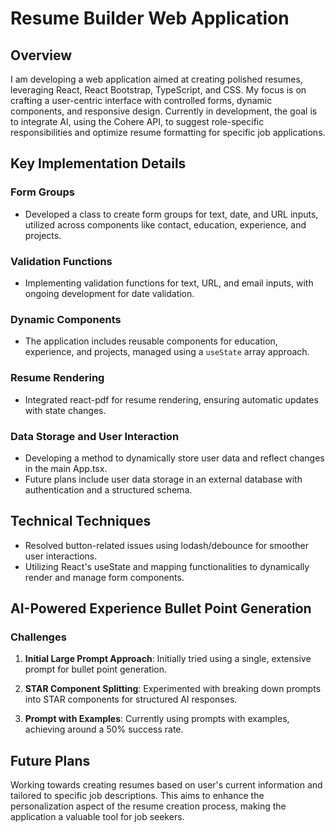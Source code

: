 # Resume Builder Web Application

## Overview
I am developing a web application aimed at creating polished resumes, leveraging React, React Bootstrap, TypeScript, and CSS. My focus is on crafting a user-centric interface with controlled forms, dynamic components, and responsive design. Currently in development, the goal is to integrate AI, using the Cohere API, to suggest role-specific responsibilities and optimize resume formatting for specific job applications.

## Key Implementation Details
### Form Groups
- Developed a class to create form groups for text, date, and URL inputs, utilized across components like contact, education, experience, and projects.

### Validation Functions
- Implementing validation functions for text, URL, and email inputs, with ongoing development for date validation.

### Dynamic Components
- The application includes reusable components for education, experience, and projects, managed using a `useState` array approach.

### Resume Rendering
- Integrated react-pdf for resume rendering, ensuring automatic updates with state changes.

### Data Storage and User Interaction
- Developing a method to dynamically store user data and reflect changes in the main App.tsx.
- Future plans include user data storage in an external database with authentication and a structured schema.

## Technical Techniques
- Resolved button-related issues using lodash/debounce for smoother user interactions.
- Utilizing React's useState and mapping functionalities to dynamically render and manage form components.

## AI-Powered Experience Bullet Point Generation
### Challenges
1. **Initial Large Prompt Approach**: Initially tried using a single, extensive prompt for bullet point generation.
   
2. **STAR Component Splitting**: Experimented with breaking down prompts into STAR components for structured AI responses.

3. **Prompt with Examples**: Currently using prompts with examples, achieving around a 50% success rate.

## Future Plans
Working towards creating resumes based on user's current information and tailored to specific job descriptions. This aims to enhance the personalization aspect of the resume creation process, making the application a valuable tool for job seekers.
